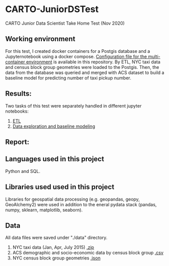 # CARTO-JuniorDSTest
CARTO Junior Data Scientist Take Home Test (Nov 2020)


## Working environment
For this test, I created docker containers for a Postgis database and a Jupyternotebook using a docker compose. [Configuration file for the multi-container environment](https://github.com/soyhyoj/CARTO-JuniorDSTest/blob/main/docker-compose.yml) is available in this repository.
By ETL, NYC taxi data and census block group geometries were loaded to the Postgis. Then, the data from the database was queried and merged with ACS dataset to build a baseline model for predicting number of taxi pickup number.


## Results:
Two tasks of this test were separately handled in different jupyter notebooks:
1. [ETL](https://github.com/soyhyoj/CARTO-JuniorDSTest/blob/main/notebooks/1.ETL.ipynb)
2. [Data exploration and baseline modeling](https://github.com/soyhyoj/CARTO-JuniorDSTest/blob/main/notebooks/2.EDA%2Bbaseline.ipynb)


## Report:


## Languages used in this project
Python and SQL.


## Libraries used used in this project
Libraries for geospatial data processing (e.g. geopandas, geopy, GeoAlchemy2) were used in addition to the eneral pydata stack (pandas, numpy, sklearn, matplotlib, seaborn).


## Data
All data files were saved under "./data" directory.

1. NYC taxi data (Jan, Apr, July 2015) [.zip](https://storage.googleapis.com/hiring-test/data.zip)
2. ACS demographic and socio-economic data by census block group [.csv](https://storage.3.googleapis.com/hiring-test/nyc_acs_demographics.csv)
3. NYC census block group geometries [.json](https://storage.googleapis.com/hiring-test/nyc_cbg_geoms.geojson)
 

